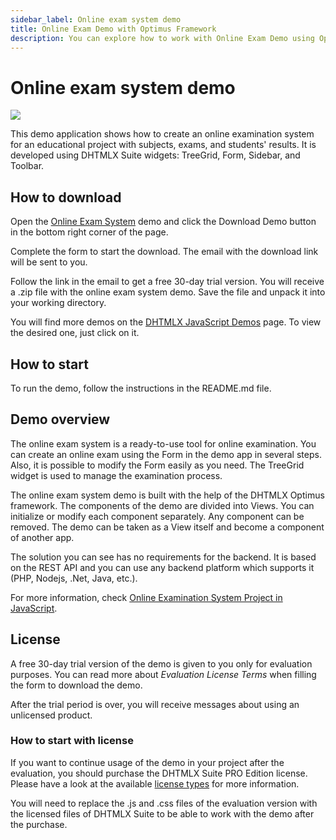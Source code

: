 ```yaml
---
sidebar_label: Online exam system demo
title: Online Exam Demo with Optimus Framework 
description: You can explore how to work with Online Exam Demo using Optimus Framework in the documentation of the DHTMLX JavaScript UI library. Browse developer guides and API reference, try out code examples and live demos, and download a free 30-day evaluation version of DHTMLX Suite.
---
```


# Online exam system demo

[comment]: # (todo добавить ссылку на демку на картинку и под картинкой)

![](../assets/optimus/demo/examsystem_demo.png)

This demo application shows how to create an online examination system for an educational project with subjects, exams, and students' results. It is developed using DHTMLX Suite widgets: TreeGrid, Form, Sidebar, and Toolbar.

## How to download

Open the [Online Exam System](https://dhtmlx.com/docs/products/demoApps/dhtmlxExam/#exams) demo and click the Download Demo button in the bottom right corner of the page.

Complete the form to start the download. The email with the download link will be sent to you.

Follow the link in the email to get a free 30-day trial version. You will receive a .zip file with the online exam system demo. Save the file and unpack it into your working directory.

You will find more demos on the [DHTMLX JavaScript Demos](https://dhtmlx.com/docs/products/demoApps/) page. To view the desired one, just click on it.

## How to start

To run the demo, follow the instructions in the README.md file.

## Demo overview

The online exam system is a ready-to-use tool for online examination. You can create an online exam using the Form in the demo app in several steps. Also, it is possible to modify the Form easily as you need. The TreeGrid widget is used to manage the examination process.

The online exam system demo is built with the help of the DHTMLX Optimus framework. The components of the demo are divided into Views. You can initialize or modify each component separately. Any component can be removed. The demo can be taken as a View itself and become a component of another app.

The solution you can see has no requirements for the backend. It is based on the REST API and you can use any backend platform which supports it (PHP, Nodejs, .Net, Java, etc.).

For more information, check [Online Examination System Project in JavaScript](https://dhtmlx.com/docs/products/dhtmlxOnlineExam/).

## License

A free 30-day trial version of the demo is given to you only for evaluation purposes. You can read more about *Evaluation License Terms* when filling the form to download the demo.

After the trial period is over, you will receive messages about using an unlicensed product.

### How to start with license

If you want to continue usage of the demo in your project after the evaluation, you should purchase the DHTMLX Suite PRO Edition license. Please have a look at the available [license types](https://dhtmlx.com/docs/products/licenses.shtml) for more information.

You will need to replace the .js and .css files of the evaluation version with the licensed files of DHTMLX Suite to be able to work with the demo after the purchase.
